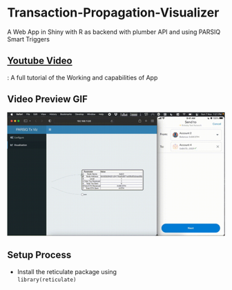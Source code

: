 # Transaction-Propagation-Visualizer
A Web App in Shiny with R as backend with plumber API and using PARSIQ Smart Triggers

## [Youtube Video](https://www.youtube.com/watch?v=GpWZLMB2lvM)

 : A full tutorial of the Working and capabilities of App

## Video Preview GIF
[![Alt text](images/Working_Gif.gif)](https://www.youtube.com/watch?v=GpWZLMB2lvM)

## Setup Process
- Install the reticulate package using<br>`library(reticulate)`
